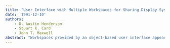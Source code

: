 ```yaml
---
title: "User Interface with Multiple Workspaces for Sharing Display System Objects"
date: '1991-12-10'
authors: 
    - D. Austin Henderson
    - Stuart K. Card
    - John T. Maxwell
abstract: "Workspaces provided by an object-based user interface appear to share windows and other display objects. Each workspace's data structure includes, for each window in that workspace, a linking data structure called a placement which links to the display system object which provides that window, which may be a display system object in a preexisting window system. The placement also contains display characteristics of the window when displayed in that workspace, such as position and size. Therefore, a display system object can be linked to several workspaces by a placement in each of the workspaces' data structures, and the window it provides to each of those workspaces can have unique display characteristics, yet appear to the user to be the same window or versions of the same window. As a result, the workspaces appear to be sharing a window. Workspaces can also appear to share a window if each workspace's data structure includes data linking to another workspace with a placement to the shared window. The user can invoke a switch between workspaces by selecting a display object called a door, and a back door to the previous workspace is created automatically so that the user is not trapped in a workspace. A display system object providing a window to a workspace being left remains active so that when that workspace is reentered, the window will have the same contents as when it disappeared. Also, the placements of a workspace are updated so that when the workspace is reentered its windows are organized the same as when the user left that workspace. The user can enter an overview display which shows a representation of each workspace and the windows it contains so that the user can navigate to any workspace from the overview."
---
```


